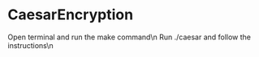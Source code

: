 # CaesarEncryption
Open terminal and run the make command\n
Run ./caesar and follow the instructions\n
